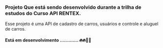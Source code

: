 ### Projeto Que está sendo desenvolvido durante a trilha de estudos do Curso API RENTEX.

Esse projeto é uma API de cadastro de carros, usuários e controle e aluguel de carros.

#### Está em desenvolvimento ............. 🔥🔥🚀🚀